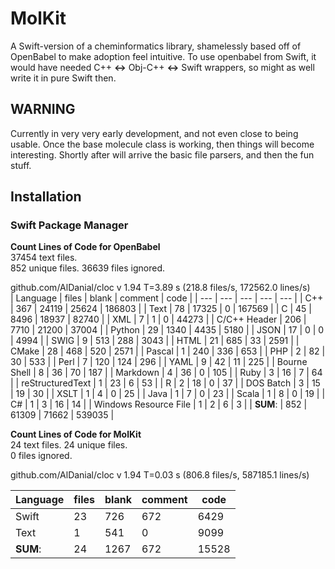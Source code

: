 # MolKit

A Swift-version of a cheminformatics library, shamelessly based off of OpenBabel to make adoption feel intuitive. 
To use openbabel from Swift, it would have needed C++ __<->__ Obj-C++ __<->__ Swift wrappers, so might as well write it in pure Swift then.  

## WARNING  

Currently in very very early development, and not even close to being usable. Once the base molecule class is working, then things will become interesting. Shortly after will arrive the basic file parsers, and then the fun stuff.

## Installation

### Swift Package Manager

__Count Lines of Code for OpenBabel__  
37454 text files.  
852 unique files.
36639 files ignored.  

github.com/AlDanial/cloc v 1.94  T=3.89 s (218.8 files/s, 172562.0 lines/s)  
| Language | files | blank | comment | code |
| --- | --- | --- | --- | --- |
| C++ | 367 | 24119 | 25624 | 186803 |
| Text | 78 | 17325 | 0 | 167569 |
| C | 45 | 8496 | 18937 | 82740 |
| XML | 7 | 1 | 0 | 44273 |
| C/C++ Header | 206 | 7710 | 21200 | 37004 |
| Python | 29 | 1340 | 4435 | 5180 |
| JSON | 17 | 0 | 0 | 4994 |
| SWIG | 9 | 513 | 288 | 3043 |
| HTML | 21 | 685 | 33 | 2591 |
| CMake | 28 | 468 | 520 | 2571 |
| Pascal | 1 | 240 | 336 | 653 |
| PHP | 2 | 82 | 30 | 533 |
| Perl | 7 | 120 | 124 | 296 |
| YAML | 9 | 42 | 11 | 225 |
| Bourne Shell | 8 | 36 | 70 | 187 |
| Markdown | 4 | 36 | 0 | 105 |
| Ruby | 3 | 16 | 7 | 64 |
| reStructuredText | 1 | 23 | 6 | 53 |
| R | 2 | 18 | 0 | 37 |
| DOS Batch | 3 | 15 | 19 | 30 |
| XSLT | 1 | 4 | 0 | 25 |
| Java | 1 | 7 | 0 | 23 |
| Scala | 1 | 8 | 0 | 19 |
| C# | 1 | 3 | 16 | 14 |
| Windows Resource File | 1 | 2 | 6 | 3 |
| __SUM__: | 852 | 61309 | 71662 | 539035 |

__Count Lines of Code for MolKit__   
24 text files.
24 unique files.                              
0 files ignored. 

github.com/AlDanial/cloc v 1.94  T=0.03 s (806.8 files/s, 587185.1 lines/s)
<!-- -------------------------------------------------------------------------------
Language                     files          blank        comment           code
-------------------------------------------------------------------------------
Text                             1            541              0           9099
Swift                           23            726            672           6429
-------------------------------------------------------------------------------
SUM:                            24           1267            672          15528
------------------------------------------------------------------------------- -->
| Language | files | blank | comment | code |
| --- | --- | --- | --- | --- |
| Swift | 23 | 726 | 672 | 6429 |
| Text | 1 | 541 | 0 | 9099 |
| __SUM__: | 24 | 1267 | 672 | 15528 |


